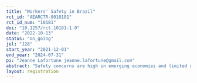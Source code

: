 ```yaml
---
title: "Workers' Safety in Brazil"
rct_id: "AEARCTR-0010181"
rct_id_num: "10181"
doi: "10.1257/rct.10181-1.0"
date: "2022-10-13"
status: "on_going"
jel: "J28"
start_year: "2021-12-01"
end_year: "2024-07-31"
pi: "Jeanne Lafortune jeanne.lafortune@gmail.com"
abstract: "Safety concerns are high in emerging economies and limited governmental resources are scarce to make sure firms comply with rules in place.  We measure the impact of traditional safety visits by inspectors and of online training sessions and their combination with.  We do so in 3 different states in Brazil in a sector that has high rates of accidents (manufacturing of machines). We measure the impact of these interventions on safety outcomes as well as workers’ wages and well-being.  This would provide us with the first experimental measure of the impact of safety visit in a developing country and allow us to compare it to a lower-cost type of intervention where firms and workers are more involved which would help us understand the nature of the barriers to workers’ safety in developing countries. "
layout: registration
---
```


